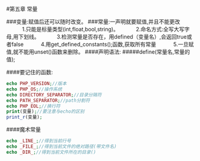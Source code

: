 #第五章 常量

###变量:赋值后还可以随时改变。
###常量:一声明就要赋值,并且不能更改
&emsp;&emsp;&emsp;1.只能是标量类型(int,float,bool,string)。
&emsp;&emsp;&emsp;2.命名方式:全写大写字母,用下划线。
&emsp;&emsp;&emsp;3.检测常量是否存在，用defined（变量名）,会返回true或者false
&emsp;&emsp;&emsp;4.用get_defined_constants();函数,获取所有常量
&emsp;&emsp;&emsp;5.一旦赋值,就不能用unset()函数来删除。
####声明语法:
#####define(常量名,常量的值);

####要记住的函数:
```php
echo PHP_VERSION;//版本
echo PHP_OS;//操作系统
echo DIRECTORY_SEPARATOR;//目录分隔符
echo PATH_SEPARATOR;//path分割符
echo PHP_EOL;//换行符 
print(变量);//要注意与echo的区别
print_r(变量);
```
####魔术常量
```php
echo _LINE_;//得到当前行号
echo _FILE_;//得到当前文件的绝对路径(带文件名)
echo _DIR_;//得到当前文件所在的目录()

```



